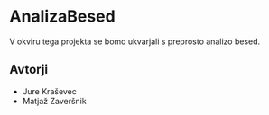 # AnalizaBesed

V okviru tega projekta se bomo ukvarjali s preprosto analizo besed.

## Avtorji

* Jure Kraševec
* Matjaž Zaveršnik